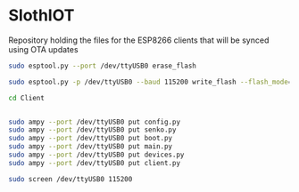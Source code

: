 # SlothIOT
Repository holding the files for the ESP8266 clients that will be synced using OTA updates

```bash
sudo esptool.py --port /dev/ttyUSB0 erase_flash

sudo esptool.py -p /dev/ttyUSB0 --baud 115200 write_flash --flash_mode=dout --flash_size=detect 0 firmware.bin

cd Client


sudo ampy --port /dev/ttyUSB0 put config.py
sudo ampy --port /dev/ttyUSB0 put senko.py
sudo ampy --port /dev/ttyUSB0 put boot.py
sudo ampy --port /dev/ttyUSB0 put main.py
sudo ampy --port /dev/ttyUSB0 put devices.py
sudo ampy --port /dev/ttyUSB0 put client.py

sudo screen /dev/ttyUSB0 115200
```